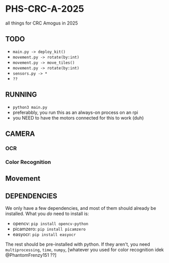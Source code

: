 # PHS-CRC-A-2025

all things for CRC Amogus in 2025

## TODO

- `main.py -> deploy_kit()`
- `movement.py -> rotate(by:int)`
- `movement.py -> move_tiles()`
- `movement.py -> rotate(by:int)`
- `sensors.py -> *`
- `??`

## RUNNING

- `python3 main.py`
- preferabbly, you run this as an always-on process on an rpi
- you NEED to have the motors connected for this to work (duh)

## CAMERA

### OCR

### Color Recognition

## Movement

## DEPENDENCIES

We only have a few dependencies, and most of them should already be installed.
What you *do* need to install is:

- opencv: `pip install opencv-python`
- picamzero: `pip install picamzero`
- easyocr: `pip install easyocr`

The rest should be pre-installed with python. If they aren't, you need `multiprocessing`, `time`, `numpy`, [whatever you used for color recognition idek @PhantomFrenzy151 ??]

